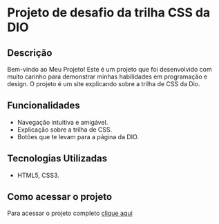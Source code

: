 # Projeto de desafio da trilha CSS da DIO


## Descrição

Bem-vindo ao Meu Projeto! Este é um projeto que foi desenvolvido com muito carinho para demonstrar minhas habilidades em programação e design.
O projeto é um site explicando sobre a trilha de CSS da Dio.

## Funcionalidades

- Navegação intuitiva e amigável.
- Explicação sobre a trilha de CSS.
- Botões que te levam para a página da DIO.


## Tecnologias Utilizadas

- HTML5, CSS3.

## Como acessar o projeto

Para acessar o projeto completo <a href="https://poncianodev.github.io/desafio1-css-dio/">clique aqui</a>
